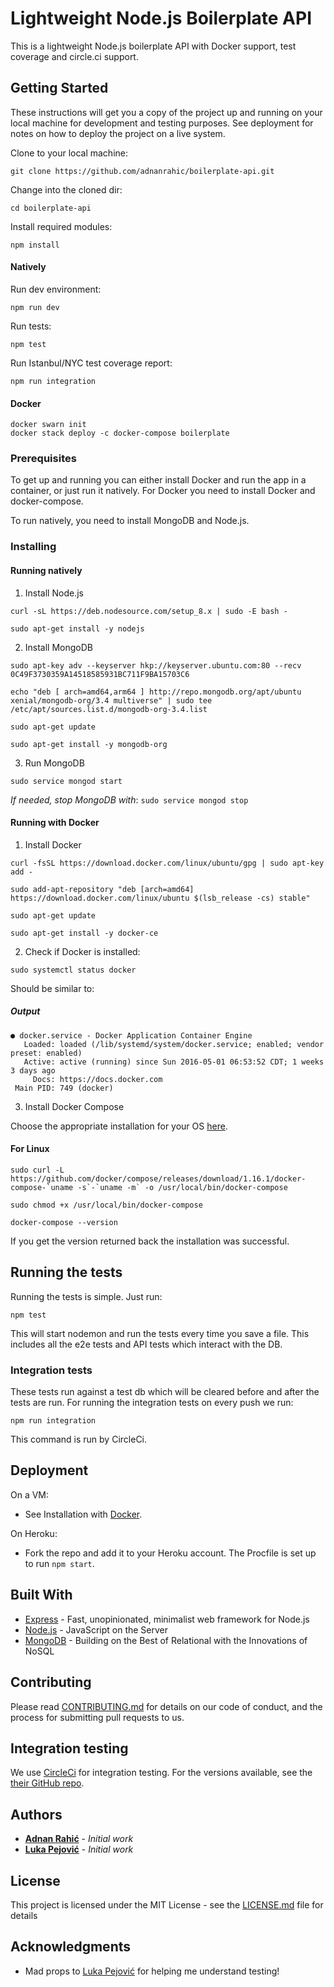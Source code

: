 # Lightweight Node.js Boilerplate API

This is a lightweight Node.js boilerplate API with Docker support, test coverage and circle.ci support.

## Getting Started

These instructions will get you a copy of the project up and running on your local machine for development and testing purposes. See deployment for notes on how to deploy the project on a live system.

Clone to your local machine:
```
git clone https://github.com/adnanrahic/boilerplate-api.git
```

Change into the cloned dir:
```
cd boilerplate-api
```

Install required modules:
```
npm install
```

#### Natively
Run dev environment:
```
npm run dev
```

Run tests:
```
npm test
```

Run Istanbul/NYC test coverage report:
```
npm run integration
```

#### Docker
```
docker swarn init
docker stack deploy -c docker-compose boilerplate
```

### Prerequisites

To get up and running you can either install Docker and run the app in a container, or just run it natively. For Docker you need to install Docker and docker-compose.

To run natively, you need to install MongoDB and Node.js.

### Installing

#### Running natively

1. Install Node.js
```
curl -sL https://deb.nodesource.com/setup_8.x | sudo -E bash -

sudo apt-get install -y nodejs
```

2. Install MongoDB
```
sudo apt-key adv --keyserver hkp://keyserver.ubuntu.com:80 --recv 0C49F3730359A14518585931BC711F9BA15703C6

echo "deb [ arch=amd64,arm64 ] http://repo.mongodb.org/apt/ubuntu xenial/mongodb-org/3.4 multiverse" | sudo tee /etc/apt/sources.list.d/mongodb-org-3.4.list

sudo apt-get update

sudo apt-get install -y mongodb-org
```

3. Run MongoDB
```
sudo service mongod start
```
*If needed, stop MongoDB with*: `sudo service mongod stop`


#### Running with Docker

1. Install Docker
```
curl -fsSL https://download.docker.com/linux/ubuntu/gpg | sudo apt-key add -

sudo add-apt-repository "deb [arch=amd64] https://download.docker.com/linux/ubuntu $(lsb_release -cs) stable"

sudo apt-get update

sudo apt-get install -y docker-ce
```

2. Check if Docker is installed:
```
sudo systemctl status docker
```
Should be similar to:

##### Output
```
● docker.service - Docker Application Container Engine
   Loaded: loaded (/lib/systemd/system/docker.service; enabled; vendor preset: enabled)
   Active: active (running) since Sun 2016-05-01 06:53:52 CDT; 1 weeks 3 days ago
     Docs: https://docs.docker.com
 Main PID: 749 (docker)
```

3. Install Docker Compose

Choose the appropriate installation for your OS [here](https://docs.docker.com/compose/install/#install-compose).

#### For Linux
```
sudo curl -L https://github.com/docker/compose/releases/download/1.16.1/docker-compose-`uname -s`-`uname -m` -o /usr/local/bin/docker-compose

sudo chmod +x /usr/local/bin/docker-compose

docker-compose --version
```

If you get the version returned back the installation was successful.



## Running the tests

Running the tests is simple. Just run:
```
npm test
```
This will start nodemon and run the tests every time you save a file.
This includes all the e2e tests and API tests which interact with the DB.

### Integration tests

These tests run against a test db which will be cleared before and after the tests are run.
For running the integration tests on every push we run:
```
npm run integration
```

This command is run by CircleCi.

## Deployment

On a VM:
- See Installation with [Docker](#running-with-docker).

On Heroku:
- Fork the repo and add it to your Heroku account. The Procfile is set up to run `npm start`.

## Built With

* [Express](https://expressjs.com/) - Fast, unopinionated, minimalist web framework for Node.js
* [Node.js](https://nodejs.org/en/) - JavaScript on the Server
* [MongoDB](https://www.mongodb.com/) - Building on the Best of Relational with the Innovations of NoSQL

## Contributing

Please read [CONTRIBUTING.md](CONTRIBUTING.md) for details on our code of conduct, and the process for submitting pull requests to us.

## Integration testing

We use [CircleCi](https://circleci.com/) for integration testing. For the versions available, see the [their GitHub repo](https://github.com/circleci). 

## Authors

* [**Adnan Rahić**](https://github.com/adnanrahic) - *Initial work*
* [**Luka Pejović**](https://github.com/luka454) - *Initial work*

<!-- See also the list of [contributors](https://github.com/your/project/contributors) who participated in this project. -->

## License

This project is licensed under the MIT License - see the [LICENSE.md](LICENSE.md) file for details

## Acknowledgments

* Mad props to [Luka Pejović](https://github.com/luka454) for helping me understand testing!
